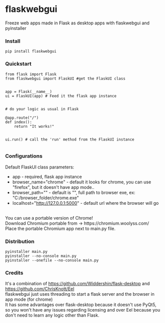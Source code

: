 # flaskwebgui
Freeze web apps made in Flask as desktop apps with flaskwebgui and pyinstaller 

### Install
```
pip install flaskwebgui
```
### Quickstart
```
from flask import Flask  
from flaskwebgui import FlaskUI #get the FlaskUI class


app = Flask(__name__)
ui = FlaskUI(app) # Feed it the flask app instance


# do your logic as usual in Flask

@app.route("/")
def index():  
    return "It works!"


ui.run() # call the 'run' method from the FlaskUI instance
 
```
### Configurations

Default FlaskUI class parameters: 

* app - required, flask app instance
* browser_name="chrome" - default it looks for chrome, you can use "firefox", but it doesn't have app mode..
* browser_path="" - default is "", full path to browser exe, ex: "C:/browser_folder/chrome.exe"  
* localhost="http://127.0.0.1:5000" - default url where the browser will go
<br>
You can use a portable version of Chrome!
<br>
Download Chromium portable from -> https://chromium.woolyss.com/
<br>
Place the portable Chromium app next to main.py file.
<br>

### Distribution

```
pyinstaller main.py
pyinstaller --no-console main.py
pyinstaller --onefile --no-console main.py
```

### Credits

It's a combination of https://github.com/Widdershin/flask-desktop and https://github.com/ChrisKnott/Eel
<br>
flaskwebgui just uses threading to start a flask server and the browser in app mode (for chrome)
<br>
It has some advantages over flask-desktop because it doesn't use PyQt5, so you won't have any issues regarding licensing and over Eel because you don't need to learn any logic other than Flask.









